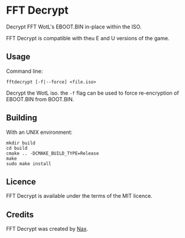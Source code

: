 # FFT Decrypt

Decrypt FFT WotL's EBOOT.BIN in-place within the ISO.

FFT Decrypt is compatible with theu E and U versions of the game.

## Usage

Command line:

    fftdecrypt [-f|--force] <file.iso>

Decrypt the WotL iso. the `-f` flag can be used to force re-encryption of EBOOT.BIN from BOOT.BIN.

## Building

With an UNIX environment:

    mkdir build
    cd build
    cmake .. -DCMAKE_BUILD_TYPE=Release
    make
    sudo make install

## Licence

FFT Decrypt is available under the terms of the MIT licence.

## Credits

FFT Decrypt was created by [Nax](https://github.com/Nax).
